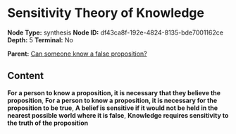 # Sensitivity Theory of Knowledge

**Node Type:** synthesis
**Node ID:** df43ca8f-192e-4824-8135-bde7001162ce
**Depth:** 5
**Terminal:** No

**Parent:** [Can someone know a false proposition?](can-someone-know-a-false-proposition-antithesis-1abf3e49-c35e-4442-9047-3b788f87fd00.md)

## Content

**For a person to know a proposition, it is necessary that they believe the proposition**, **For a person to know a proposition, it is necessary for the proposition to be true**, **A belief is sensitive if it would not be held in the nearest possible world where it is false**, **Knowledge requires sensitivity to the truth of the proposition**
